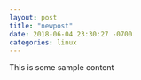 ```yaml
---
layout: post
title: "newpost"
date: 2018-06-04 23:30:27 -0700
categories: linux
---
```


This is some sample content


